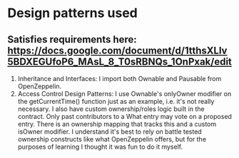 # Design patterns used

## Satisfies requirements here: https://docs.google.com/document/d/1tthsXLlv5BDXEGUfoP6_MAsL_8_T0sRBNQs_1OnPxak/edit

1. Inheritance and Interfaces: I import both Ownable and Pausable from OpenZeppelin.
2. Access Control Design Patterns: I use Ownable's onlyOwner modifier on the getCurrentTime() function just as an example, i.e. it's not really necessary. I also have custom ownership/roles logic built in the contract. Only past contributors to a What entry may vote on a proposed entry. There is an ownership mapping that tracks this and a custom isOwner modifier. I understand it's best to rely on battle tested ownership constructs like what OpenZeppelin offers, but for the purposes of learning I thought it was fun to do it myself.